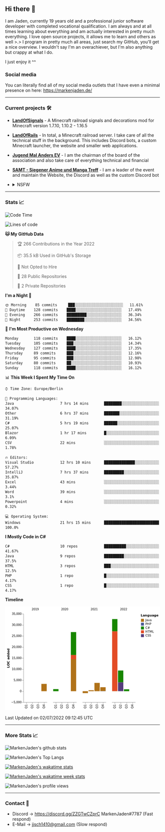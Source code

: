 ## Hi there 👋
I am Jaden, currently 19 years old and a professional junior software developer with completed vocational qualification. I am always and at all times learning about everything and am actually interested in pretty much everything. I love open source projects, it allows me to learn and others as well >.>
I program in pretty much all areas, just search my GitHub, you'll get a nice overview.
I wouldn't say I'm an overachiever, but I'm also anything but crappy at what I do.

I just enjoy it ^^

### Social media

You can literally find all of my social media outlets that I have even a minimal presence on here: https://markenjaden.de/

---

### Current projects 🛠

* [**LandOfSignals**](https://github.com/LandOfRails/LandOfSignals) - A Minecraft railroad signals and decorations mod for Minecraft version 1.7.10, 1.10.2 - 1.16.5
* [**LandOfRails**](https://github.com/LandOfRails) - In total, a Minecraft railroad server. I take care of all the technical stuff in the background. This includes Discord bots, a custom Minecraft launcher, the website and smaller web applications.
* [**Jugend Mal Anders EV**](https://jugendmalanders.de/) - I am the chairman of the board of the association and also take care of everything technical and financial
* [**SAMT - Siegener Anime und Manga Treff**](https://github.com/Siegener-Anime-und-Manga-Treff-SAMT) - I am a leader of the event and maintain the Website, the Discord as well as the custom Discord bot
* <details> 
  <summary>NSFW</summary>
  
  [**Nekos**](https://github.com/MarkenJaden/Nekos) - Website providing you with random lewd neko pics
  
</details>

---

### Stats 📈

<!--START_SECTION:waka-->
![Code Time](http://img.shields.io/badge/Code%20Time-837%20hrs%2042%20mins-blue)

![Lines of code](https://img.shields.io/badge/From%20Hello%20World%20I%27ve%20Written-79%20Thousand%20lines%20of%20code-blue)

**🐱 My GitHub Data** 

> 🏆 266 Contributions in the Year 2022
 > 
> 📦 35.5 kB Used in GitHub's Storage 
 > 
> 🚫 Not Opted to Hire
 > 
> 📜 28 Public Repositories 
 > 
> 🔑 2 Private Repositories  
 > 
**I'm a Night 🦉** 

```text
🌞 Morning    85 commits     ███░░░░░░░░░░░░░░░░░░░░░░   11.61% 
🌆 Daytime    128 commits    ████░░░░░░░░░░░░░░░░░░░░░   17.49% 
🌃 Evening    266 commits    █████████░░░░░░░░░░░░░░░░   36.34% 
🌙 Night      253 commits    ████████░░░░░░░░░░░░░░░░░   34.56%

```
📅 **I'm Most Productive on Wednesday** 

```text
Monday       118 commits    ████░░░░░░░░░░░░░░░░░░░░░   16.12% 
Tuesday      105 commits    ███░░░░░░░░░░░░░░░░░░░░░░   14.34% 
Wednesday    127 commits    ████░░░░░░░░░░░░░░░░░░░░░   17.35% 
Thursday     89 commits     ███░░░░░░░░░░░░░░░░░░░░░░   12.16% 
Friday       95 commits     ███░░░░░░░░░░░░░░░░░░░░░░   12.98% 
Saturday     80 commits     ██░░░░░░░░░░░░░░░░░░░░░░░   10.93% 
Sunday       118 commits    ████░░░░░░░░░░░░░░░░░░░░░   16.12%

```


📊 **This Week I Spent My Time On** 

```text
⌚︎ Time Zone: Europe/Berlin

💬 Programming Languages: 
Java                     7 hrs 14 mins       ████████░░░░░░░░░░░░░░░░░   34.07% 
Other                    6 hrs 37 mins       ███████░░░░░░░░░░░░░░░░░░   31.19% 
C#                       5 hrs 19 mins       ██████░░░░░░░░░░░░░░░░░░░   25.07% 
Blazor                   1 hr 17 mins        █░░░░░░░░░░░░░░░░░░░░░░░░   6.09% 
CSV                      22 mins             ░░░░░░░░░░░░░░░░░░░░░░░░░   1.78%

🔥 Editors: 
Visual Studio            12 hrs 10 mins      ██████████████░░░░░░░░░░░   57.27% 
IntelliJ                 7 hrs 37 mins       █████████░░░░░░░░░░░░░░░░   35.87% 
Excel                    43 mins             ░░░░░░░░░░░░░░░░░░░░░░░░░   3.44% 
Word                     39 mins             ░░░░░░░░░░░░░░░░░░░░░░░░░   3.1% 
Powerpoint               4 mins              ░░░░░░░░░░░░░░░░░░░░░░░░░   0.32%

💻 Operating System: 
Windows                  21 hrs 15 mins      █████████████████████████   100.0%

```

**I Mostly Code in C#** 

```text
C#                       10 repos            ██████████░░░░░░░░░░░░░░░   41.67% 
Java                     9 repos             █████████░░░░░░░░░░░░░░░░   37.5% 
HTML                     3 repos             ███░░░░░░░░░░░░░░░░░░░░░░   12.5% 
PHP                      1 repo              █░░░░░░░░░░░░░░░░░░░░░░░░   4.17% 
CSS                      1 repo              █░░░░░░░░░░░░░░░░░░░░░░░░   4.17%

```


**Timeline**

![Chart not found](https://raw.githubusercontent.com/MarkenJaden/MarkenJaden/main/charts/bar_graph.png) 


 Last Updated on 02/07/2022 09:12:45 UTC
<!--END_SECTION:waka-->

---

### More Stats 📈

![MarkenJaden's github stats](https://github-readme-stats.vercel.app/api?username=MarkenJaden&count_private=true&show_icons=true&theme=radical)

![MarkenJaden's Top Langs](https://github-readme-stats.vercel.app/api/top-langs/?username=MarkenJaden&theme=radical)

[![MarkenJaden's wakatime stats](https://github-readme-stats.vercel.app/api/wakatime?username=MarkenJaden&theme=radical)](https://wakatime.com/@17f322c9-222a-48b4-9e15-983c41f7aed4)

[![MarkenJaden's wakatime week stats](https://wakatime.com/badge/user/17f322c9-222a-48b4-9e15-983c41f7aed4.svg)](https://wakatime.com/@17f322c9-222a-48b4-9e15-983c41f7aed4)

<!--[![MarkenJaden's Codewars stats](https://www.codewars.com/users/MarkenJaden/badges/large)](https://www.codewars.com/users/MarkenJaden)-->

![MarkenJaden's profile views](https://komarev.com/ghpvc/?username=MarkenJaden)

---

### Contact 💌

* Discord -> https://discord.gg/ZZGTwCZprC MarkenJaden#7787 (Fast respond)
* E-Mail -> jjsch1410@gmail.com (Slow respond)



<!--
**MarkenJaden/MarkenJaden** is a ✨ _special_ ✨ repository because its `README.md` (this file) appears on your GitHub profile.

Here are some ideas to get you started:

- 🔭 I’m currently working on ...
- 🌱 I’m currently learning ...
- 👯 I’m looking to collaborate on ...
- 🤔 I’m looking for help with ...
- 💬 Ask me about ...
- 📫 How to reach me: ...
- 😄 Pronouns: ...
- ⚡ Fun fact: ...
-->
